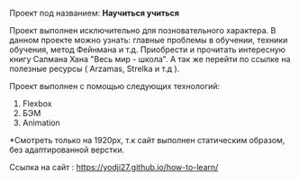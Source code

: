 Проект под названием: **Научиться учиться**

Проект выполнен исключительно для позновательного характера. В данном проекте можно узнать: главные проблемы в обучении, техники обучения, метод Фейнмана и т.д. 
Приобрести и прочитать интересную книгу Салмана Хана "Весь мир - школа". А так же перейти по ссылке на полезные ресурсы ( Arzamas, Strelka и т.д ).


Проект выполнен с помощью следующих технологий:
1. Flexbox
2. БЭМ
3. Animation

*Cмотреть только на 1920px, т.к сайт выполнен статическим образом, без адаптированной верстки.

Ссылка на сайт : https://yodji27.github.io/how-to-learn/
